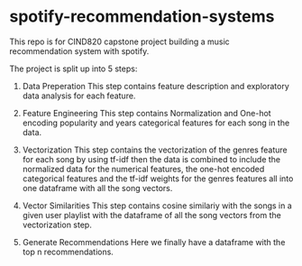 # spotify-recommendation-systems
This repo is for CIND820 capstone project building a music recommendation system with spotify.

The project is split up into 5 steps: 

1. Data Preperation
This step contains feature description and exploratory data analysis for each feature.

2. Feature Engineering 
This step contains Normalization and One-hot encoding popularity and years categorical features for each song in the data.

3. Vectorization 
This step contains the vectorization of the genres feature for each song by using tf-idf then the data is combined to include the normalized data for the numerical features, the one-hot encoded categorical features and the tf-idf weights for the genres features all into one dataframe with all the song vectors.

4. Vector Similarities
This step contains cosine similariy with the songs in a given user playlist with the dataframe of all the song vectors from the vectorization step. 

5. Generate Recommendations
Here we finally have a dataframe with the top n recommendations.